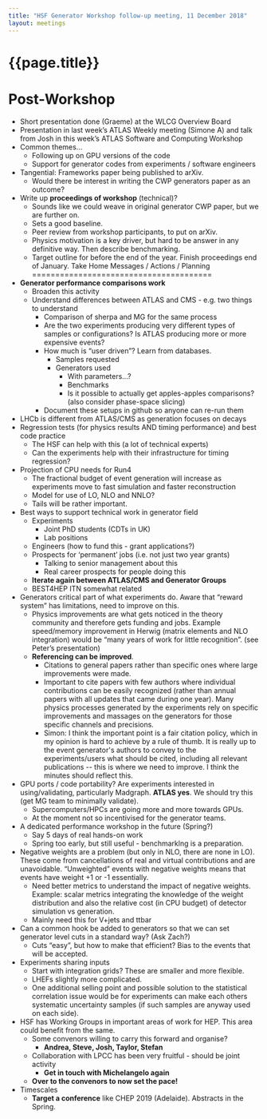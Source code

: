 ```yaml
---
title: "HSF Generator Workshop follow-up meeting, 11 December 2018"
layout: meetings
---
```

# {{page.title}}
Post-Workshop
=============
  - Short presentation done (Graeme) at the WLCG Overview Board
  - Presentation in last week’s ATLAS Weekly meeting (Simone A) and
    talk from Josh in this week’s ATLAS Software and Computing
    Workshop
  - Common themes…
      - Following up on GPU versions of the code
      - Support for generator codes from experiments / software
        engineers
  - Tangential: Frameworks paper being published to arXiv.
      - Would there be interest in writing the CWP generators paper as
        an outcome?
  - Write up **proceedings of workshop** (technical)?
      - Sounds like we could weave in original generator CWP paper,
        but we are further on.
      - Sets a good baseline.
      - Peer review from workshop participants, to put on arXiv.
      - Physics motivation is a key driver, but hard to be answer in
        any definitive way. Then describe benchmarking.
      - Target outline for before the end of the year. Finish
        proceedings end of January.
Take Home Messages / Actions / Planning
=======================================
  - **Generator performance comparisons work**
      - Broaden this activity
      - Understand differences between ATLAS and CMS - e.g. two things
        to understand
          - Comparison of sherpa and MG for the same process
          - Are the two experiments producing very different types of
            samples or configurations? Is ATLAS producing more or more
            expensive events?
          - How much is “user driven”? Learn from databases.
              - Samples requested
              - Generators used
                  - With parameters…?
                  - Benchmarks
                  - Is it possible to actually get apples-apples
                    comparisons? (also consider phase-space slicing)
          - Document these setups in github so anyone can re-run them
  - LHCb is different from ATLAS/CMS as generation focuses on decays
  - Regression tests (for physics results AND timing performance) and
    best code practice
      - The HSF can help with this (a lot of technical experts)
      - Can the experiments help with their infrastructure for timing
        regression?
  - Projection of CPU needs for Run4
      - The fractional budget of event generation will increase as
        experiments move to fast simulation and faster reconstruction
      - Model for use of LO, NLO and NNLO?
      - Tails will be rather important.
  - Best ways to support technical work in generator field
      - Experiments
          - Joint PhD students (CDTs in UK)
          - Lab positions
      - Engineers (how to fund this - grant applications?)
      - Prospects for ‘permanent’ jobs (i.e. not just two year grants)
          - Talking to senior management about this
          - Real career prospects for people doing this
      - **Iterate again between ATLAS/CMS and Generator Groups**
      - BEST4HEP ITN somewhat related
  - Generators critical part of what experiments do. Aware that
    “reward system” has limitations, need to improve on this.
      - Physics improvements are what gets noticed in the theory
        community and therefore gets funding and jobs. Example
        speed/memory improvement in Herwig (matrix elements and NLO
        integration) would be “many years of work for little
        recognition”. (see Peter’s presentation)
      - **Referencing can be improved**.
          - Citations to general papers rather than specific ones
            where large improvements were made.
          - Important to cite papers with few authors where individual
            contributions can be easily recognized (rather than annual
            papers with all updates that came during one year). Many
            physics processes generated by the experiments rely on
            specific improvements and massages on the generators for
            those specific channels and precisions.
          - Simon: I think the important point is a fair citation
            policy, which in my opinion is hard to achieve by a rule
            of thumb. It is really up to the event generator's authors
            to convey to the experiments/users what should be cited,
            including all relevant publications -- this is where we
            need to improve. I think the minutes should reflect this.
  - GPU ports / code portability? Are experiments interested in
    using/validating, particularly Madgraph. **ATLAS yes**. We should
    try this (get MG team to minimally validate).
      - Supercomputers/HPCs are going more and more towards GPUs.
      - At the moment not so incentivised for the generator teams.
  - A dedicated performance workshop in the future (Spring?)
      - Say 5 days of real hands-on work
      - Spring too early, but still useful - benchmarklng is a
        preparation.
  - Negative weights are a problem (but only in NLO, there are none in
    LO). These come from cancellations of real and virtual
    contributions and are unavoidable. “Unweighted” events with
    negative weights means that events have weight +1 or -1
    essentially.
      - Need better metrics to understand the impact of negative
        weights. Example: scalar metrics integrating the knowledge of
        the weight distribution and also the relative cost (in CPU
        budget) of detector simulation vs generation.
      - Mainly need this for V+jets and ttbar
  - Can a common hook be added to generators so that we can set
    generator level cuts in a standard way? (Ask Zach?)
      - Cuts “easy”, but how to make that efficient? Bias to the
        events that will be accepted.
  - Experiments sharing inputs
      - Start with integration grids? These are smaller and more
        flexible.
      - LHEFs slightly more complicated.
      - One additional selling point and possible solution to the
        statistical correlation issue would be for experiments can
        make each others systematic uncertainty samples (if such
        samples are anyway used on each side).
  - HSF has Working Groups in important areas of work for HEP. This
    area could benefit from the same.
      - Some convenors willing to carry this forward and organise?
          - **Andrea, Steve, Josh, Taylor, Stefan**
      - Collaboration with LPCC has been very fruitful - should be
        joint activity
          - **Get in touch with Michelangelo again**
      - **Over to the convenors to now set the pace\!**
  - Timescales
      - **Target a conference** like CHEP 2019 (Adelaide). Abstracts
        in the Spring.
